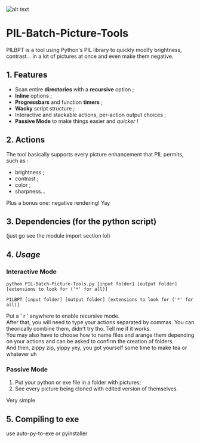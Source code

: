 ![alt text][logo]  

[logo]:https://github.com/breeev/PIL-Batch-Picture-Tools/blob/main/picture%20icon%20edited.png
# PIL-Batch-Picture-Tools
PILBPT is a tool using Python's PIL library to quickly modify brightness, contrast... in a lot of pictures at once and even make them negative.

## 1. Features
- Scan entire **directories** with a **recursive** option ;  
- **Inline** options ;  
- **Progressbars** and function **timers** ;  
- **Wacky** script structure ;  
- Interactive and stackable actions, per-action output choices ;  
- **Passive Mode** to make things easier and *quicker* !  

## 2. Actions
The tool basically supports every picture enhancement that PIL permits, such as :  
- brightness ;  
- contrast ;  
- color ;  
- sharpness...  

Plus a bonus one: negative rendering! Yay  

## 3. **Dependencies** (for the python script)
(just go see the module import section lol)  

## 4. ***Usage***
### Interactive Mode
```
python PIL-Batch-Picture-Tools.py [input folder] [output folder] [extensions to look for ('*' for all)]
```  
```
PILBPT [input folder] [output folder] [extensions to look for ('*' for all)]
```  
Put a ' r ' anywhere to enable recursive mode.  
After that, you will need to type your actions separated by commas. You can theorically combine them, didn't try tho. Tell me if it works.  
You may also have to choose how to name files and arange them depending on your actions and can be asked to confirm the creation of folders.  
And then, zippy zip, yippy yey, you got yourself some time to make tea or whatever uh  

### Passive Mode
1. Put your python or exe file in a folder with pictures;  
2. See every picture being cloned with edited version of themselves.  

Very simple  

## 5. Compiling to exe
use auto-py-to-exe or pyinstaller

